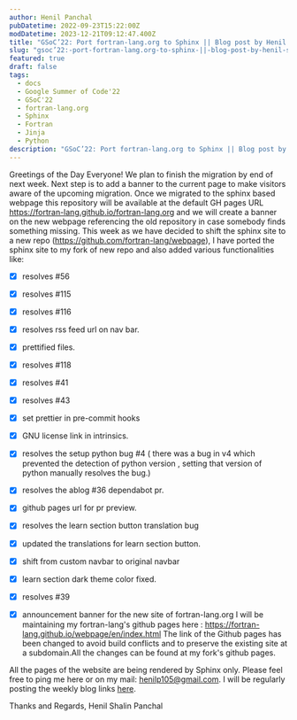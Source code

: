 ```yaml
---
author: Henil Panchal
pubDatetime: 2022-09-23T15:22:00Z
modDatetime: 2023-12-21T09:12:47.400Z
title: "GSoC’22: Port fortran-lang.org to Sphinx || Blog post by Henil Shalin Panchal || #12"
slug: "gsoc’22:-port-fortran-lang.org-to-sphinx-||-blog-post-by-henil-shalin-panchal-||- 12"
featured: true
draft: false
tags:
  - docs
  - Google Summer of Code'22
  - GSoC'22
  - fortran-lang.org
  - Sphinx
  - Fortran
  - Jinja
  - Python
description: "GSoC’22: Port fortran-lang.org to Sphinx || Blog post by Henil Shalin Panchal || #12"
---
```


Greetings of the Day Everyone!
We plan to finish the migration by end of next week. Next step is to add a banner to the current page to make visitors aware of the upcoming migration.
Once we migrated to the sphinx based webpage this repository will be available at the default GH pages URL https://fortran-lang.github.io/fortran-lang.org and we will create a banner on the new webpage referencing the old repository in case somebody finds something missing.
This week as we have decided to shift the sphinx site to a new repo (https://github.com/fortran-lang/webpage), I have ported the sphinx site to my fork of new repo and also added various functionalities like:

- [x] resolves #56
- [x] resolves #115
- [x] resolves #116
- [x] resolves rss feed url on nav bar.
- [x] prettified files.
- [x] resolves #118

- [x] resolves #41

- [x] resolves #43

- [x] set prettier in pre-commit hooks

- [x] GNU license link in intrinsics.

- [x] resolves the setup python bug #4 ( there was a bug in v4 which prevented the detection of python version , setting that version of python manually resolves the bug.)

- [x] resolves the ablog #36 dependabot pr.

- [x] github pages url for pr preview.

- [x] resolves the learn section button translation bug

- [x] updated the translations for learn section button.

- [x] shift from custom navbar to original navbar

- [x] learn section dark theme color fixed.

- [x] resolves #39
- [x] announcement banner for the new site of fortran-lang.org
      I will be maintaining my fortran-lang's github pages here : https://fortran-lang.github.io/webpage/en/index.html
      The link of the Github pages has been changed to avoid build conflicts and to preserve the existing site at a subdomain.All the changes can be found at my fork's github pages.

All the pages of the website are being rendered by Sphinx only.
Please feel free to ping me here or on my mail: [henilp105@gmail.com](mailto:henilp105@gmail.com).
I will be regularly posting the weekly blog links [here](https://docs.google.com/document/d/1Et-2JPlnA9SAssSnmzkYeXQ1ExXqBI5tcdBQhuqvilE/edit?usp=sharing).

Thanks and Regards,
Henil Shalin Panchal

